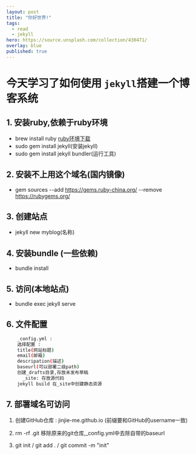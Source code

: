 ```yaml
---
layout: post
title: "你好世界!"
tags:
  - read
  - jekyll
hero: https://source.unsplash.com/collection/430471/
overlay: blue
published: true
---
```


# 今天学习了如何使用 `jekyll`搭建一个博客系统

## 1. 安装ruby,依赖于ruby环境

- brew install ruby [ruby环境下载](https://www.ruby-lang.org/en/downloads/)
- sudo gem install jekyll(安装jekyll)
- sudo gem install jekyll bundler(运行工具)

## 2. 安装不上用这个域名(国内镜像)

- gem sources --add https://gems.ruby-china.org/  --remove https://rubygems.org/

## 3. 创建站点 

- jekyll new myblog(名称)

## 4. 安装bundle (一些依赖)

- bundle install

## 5. 访问(本地站点)

- bundle exec jekyll serve 

## 6. 文件配置

```bash
    _config.yml : 
    选择配置 :
    title(网站标题) 
    email(邮箱) 
    descripation(描述) 
    baseurl(可以部署二级path)
    创建_drafts目录,存放未发布草稿
      _site: 存放源代码
    jekyll build 在_site中创建静态资源
```

## 7. 部署域名可访问

1. 创建GitHub仓库 : jinjie-me.github.io (前缀要和GitHub的username一致)

2. rm -rf .git 移除原来的git仓库,_config.yml中去除自带的baseurl

3. git init  / git add . / git commit -m "init"


